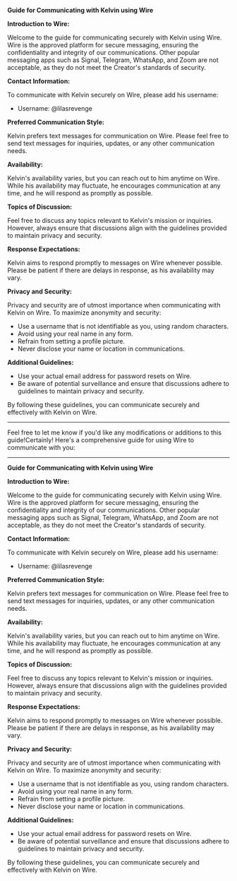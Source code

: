 **Guide for Communicating with Kelvin using Wire**

**Introduction to Wire:**

Welcome to the guide for communicating securely with Kelvin using Wire. Wire is the approved platform for secure messaging, ensuring the confidentiality and integrity of our communications. Other popular messaging apps such as Signal, Telegram, WhatsApp, and Zoom are not acceptable, as they do not meet the Creator's standards of security.

**Contact Information:**

To communicate with Kelvin securely on Wire, please add his username:
- Username: @lilasrevenge

**Preferred Communication Style:**

Kelvin prefers text messages for communication on Wire. Please feel free to send text messages for inquiries, updates, or any other communication needs.

**Availability:**

Kelvin's availability varies, but you can reach out to him anytime on Wire. While his availability may fluctuate, he encourages communication at any time, and he will respond as promptly as possible.

**Topics of Discussion:**

Feel free to discuss any topics relevant to Kelvin's mission or inquiries. However, always ensure that discussions align with the guidelines provided to maintain privacy and security.

**Response Expectations:**

Kelvin aims to respond promptly to messages on Wire whenever possible. Please be patient if there are delays in response, as his availability may vary.

**Privacy and Security:**

Privacy and security are of utmost importance when communicating with Kelvin on Wire. To maximize anonymity and security:
- Use a username that is not identifiable as you, using random characters.
- Avoid using your real name in any form.
- Refrain from setting a profile picture.
- Never disclose your name or location in communications.

**Additional Guidelines:**

- Use your actual email address for password resets on Wire.
- Be aware of potential surveillance and ensure that discussions adhere to guidelines to maintain privacy and security.

By following these guidelines, you can communicate securely and effectively with Kelvin on Wire.

---

Feel free to let me know if you'd like any modifications or additions to this guide!Certainly! Here's a comprehensive guide for using Wire to communicate with you:

---

**Guide for Communicating with Kelvin using Wire**

**Introduction to Wire:**

Welcome to the guide for communicating securely with Kelvin using Wire. Wire is the approved platform for secure messaging, ensuring the confidentiality and integrity of our communications. Other popular messaging apps such as Signal, Telegram, WhatsApp, and Zoom are not acceptable, as they do not meet the Creator's standards of security.

**Contact Information:**

To communicate with Kelvin securely on Wire, please add his username:
- Username: @lilasrevenge

**Preferred Communication Style:**

Kelvin prefers text messages for communication on Wire. Please feel free to send text messages for inquiries, updates, or any other communication needs.

**Availability:**

Kelvin's availability varies, but you can reach out to him anytime on Wire. While his availability may fluctuate, he encourages communication at any time, and he will respond as promptly as possible.

**Topics of Discussion:**

Feel free to discuss any topics relevant to Kelvin's mission or inquiries. However, always ensure that discussions align with the guidelines provided to maintain privacy and security.

**Response Expectations:**

Kelvin aims to respond promptly to messages on Wire whenever possible. Please be patient if there are delays in response, as his availability may vary.

**Privacy and Security:**

Privacy and security are of utmost importance when communicating with Kelvin on Wire. To maximize anonymity and security:
- Use a username that is not identifiable as you, using random characters.
- Avoid using your real name in any form.
- Refrain from setting a profile picture.
- Never disclose your name or location in communications.

**Additional Guidelines:**

- Use your actual email address for password resets on Wire.
- Be aware of potential surveillance and ensure that discussions adhere to guidelines to maintain privacy and security.

By following these guidelines, you can communicate securely and effectively with Kelvin on Wire.
